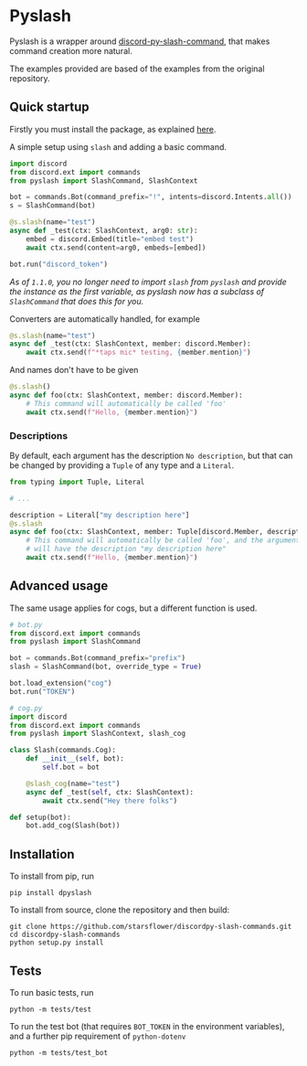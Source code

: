 # Pyslash
Pyslash is a wrapper around [discord-py-slash-command](https://github.com/eunwoo1104/discord-py-slash-command), that makes command creation more natural.

The examples provided are based of the examples from the original repository.

## Quick startup
Firstly you must install the package, as explained [here](#installation).

A simple setup using `slash` and adding a basic command.
```python
import discord
from discord.ext import commands
from pyslash import SlashCommand, SlashContext

bot = commands.Bot(command_prefix="!", intents=discord.Intents.all())
s = SlashCommand(bot)

@s.slash(name="test")
async def _test(ctx: SlashContext, arg0: str):
    embed = discord.Embed(title="embed test")
    await ctx.send(content=arg0, embeds=[embed])

bot.run("discord_token")
```
*As of `1.1.0`, you no longer need to import `slash` from `pyslash` and provide the instance as the first variable, as pyslash now has a subclass of `SlashCommand` that does this for you.*

Converters are automatically handled, for example
```python
@s.slash(name="test")
async def _test(ctx: SlashContext, member: discord.Member):
    await ctx.send(f"*taps mic* testing, {member.mention}")
```

And names don't have to be given
```python
@s.slash()
async def foo(ctx: SlashContext, member: discord.Member):
    # This command will automatically be called 'foo'
    await ctx.send(f"Hello, {member.mention}")
```

### Descriptions

By default, each argument has the description `No description`, but that can be changed by providing a `Tuple` of any type and a `Literal`.
```python
from typing import Tuple, Literal

# ...

description = Literal["my description here"]
@s.slash
async def foo(ctx: SlashContext, member: Tuple[discord.Member, description]):
    # This command will automatically be called 'foo', and the argument member
    # will have the description "my description here"
    await ctx.send(f"Hello, {member.mention}")
```

## Advanced usage
The same usage applies for cogs, but a different function is used.

```python
# bot.py
from discord.ext import commands
from pyslash import SlashCommand

bot = commands.Bot(command_prefix="prefix")
slash = SlashCommand(bot, override_type = True)

bot.load_extension("cog")
bot.run("TOKEN")

# cog.py
import discord
from discord.ext import commands
from pyslash import SlashContext, slash_cog

class Slash(commands.Cog):
    def __init__(self, bot):
        self.bot = bot

    @slash_cog(name="test")
    async def _test(self, ctx: SlashContext):
        await ctx.send("Hey there folks")

def setup(bot):
    bot.add_cog(Slash(bot))
```

## Installation
To install from pip, run
```
pip install dpyslash
```

To install from source, clone the repository and then build:
```
git clone https://github.com/starsflower/discordpy-slash-commands.git
cd discordpy-slash-commands
python setup.py install
```

## Tests
To run basic tests, run
```
python -m tests/test
```

To run the test bot (that requires `BOT_TOKEN` in the environment variables), and a further pip requirement of `python-dotenv`
```
python -m tests/test_bot
```